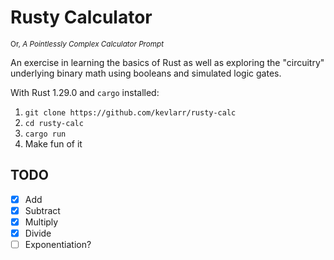 # Rusty Calculator

<sub>Or, *A Pointlessly Complex Calculator Prompt*</sub>

An exercise in learning the basics of Rust as well as exploring the
"circuitry" underlying binary math using booleans and simulated logic gates.

With Rust 1.29.0 and `cargo` installed:

1. `git clone https://github.com/kevlarr/rusty-calc`
2. `cd rusty-calc`
3. `cargo run`
4. Make fun of it

## TODO

- [x] Add
- [x] Subtract
- [x] Multiply
- [x] Divide
- [ ] Exponentiation?
